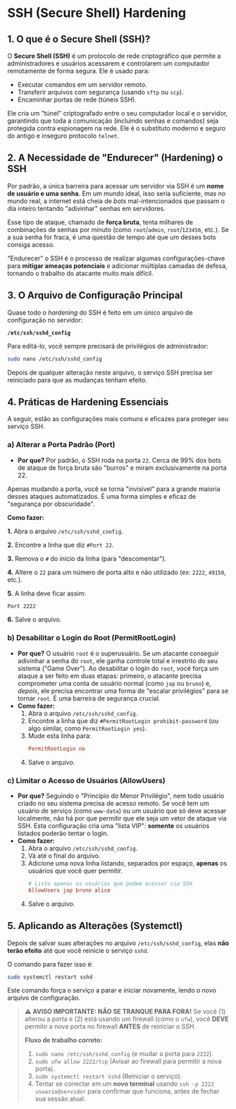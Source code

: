 # SSH (Secure Shell) Hardening

## 1. O que é o Secure Shell (SSH)?

O **Secure Shell (SSH)** é um protocolo de rede criptográfico que permite a administradores e usuários acessarem e controlarem um computador remotamente de forma segura. Ele é usado para:
* Executar comandos em um servidor remoto.
* Transferir arquivos com segurança (usando `sftp` ou `scp`).
* Encaminhar portas de rede (túneis SSH).

Ele cria um "túnel" criptografado entre o seu computador local e o servidor, garantindo que toda a comunicação (incluindo senhas e comandos) seja protegida contra espionagem na rede. Ele é o substituto moderno e seguro do antigo e inseguro protocolo `telnet`.

## 2. A Necessidade de "Endurecer" (Hardening) o SSH

Por padrão, a única barreira para acessar um servidor via SSH é um **nome de usuário e uma senha**. Em um mundo ideal, isso seria suficiente, mas no mundo real, a internet está cheia de *bots* mal-intencionados que passam o dia inteiro tentando "adivinhar" senhas em servidores.

Esse tipo de ataque, chamado de **força bruta**, tenta milhares de combinações de senhas por minuto (como `root`/`admin`, `root`/`123456`, etc.). Se a sua senha for fraca, é uma questão de tempo até que um desses bots consiga acesso.

"Endurecer" o SSH é o processo de realizar algumas configurações-chave para **mitigar ameaças potenciais** e adicionar múltiplas camadas de defesa, tornando o trabalho do atacante muito mais difícil.

## 3. O Arquivo de Configuração Principal

Quase todo o *hardening* do SSH é feito em um único arquivo de configuração no servidor:

**`/etc/ssh/sshd_config`**

Para editá-lo, você sempre precisará de privilégios de administrador:
```bash
sudo nano /etc/ssh/sshd_config
```
Depois de qualquer alteração neste arquivo, o serviço SSH precisa ser reiniciado para que as mudanças tenham efeito.

## 4. Práticas de Hardening Essenciais

A seguir, estão as configurações mais comuns e eficazes para proteger seu serviço SSH.

### a) Alterar a Porta Padrão (Port)

* **Por que?** Por padrão, o SSH roda na porta `22`. Cerca de 99% dos bots de ataque de força bruta são "burros" e miram exclusivamente na porta 22. 

Apenas mudando a porta, você se torna "invisível" para a grande maioria desses ataques automatizados. É uma forma simples e eficaz de "segurança por obscuridade".

**Como fazer:**

**1.**  Abra o arquivo `/etc/ssh/sshd_config`.

**2.**  Encontre a linha que diz `#Port 22`.

**3.**  Remova o `#` do início da linha (para "descomentar").

**4.**  Altere o `22` para um número de porta alto e não utilizado (ex: `2222`, `49150`, etc.).

**5.**  A linha deve ficar assim:
```bash
Port 2222
```
**6.**  Salve o arquivo.

### b) Desabilitar o Login do Root (PermitRootLogin)

* **Por que?** O usuário `root` é o superusuário. Se um atacante conseguir adivinhar a senha do `root`, ele ganha controle total e irrestrito do seu sistema ("Game Over"). Ao desabilitar o login do `root`, você força um ataque a ser feito em duas etapas: primeiro, o atacante precisa comprometer uma conta de usuário normal (como `jap` ou `bruno`) e, *depois*, ele precisa encontrar uma forma de "escalar privilégios" para se tornar `root`. É uma barreira de segurança crucial.
* **Como fazer:**
    1.  Abra o arquivo `/etc/ssh/sshd_config`.
    2.  Encontre a linha que diz `#PermitRootLogin prohibit-password` (ou algo similar, como `PermitRootLogin yes`).
    3.  Mude esta linha para:
        ```ini
        PermitRootLogin no
        ```
    4.  Salve o arquivo.

### c) Limitar o Acesso de Usuários (AllowUsers)

* **Por que?** Seguindo o "Princípio do Menor Privilégio", nem todo usuário criado no seu sistema precisa de acesso remoto. Se você tem um usuário de serviço (como `www-data`) ou um usuário que só deve acessar localmente, não há por que permitir que ele seja um vetor de ataque via SSH. Esta configuração cria uma "lista VIP": **somente** os usuários listados poderão tentar o login.
* **Como fazer:**
    1.  Abra o arquivo `/etc/ssh/sshd_config`.
    2.  Vá até o final do arquivo.
    3.  Adicione uma nova linha listando, separados por espaço, **apenas** os usuários que você quer permitir.
        ```ini
        # Lista apenas os usuários que podem acessar via SSH
        AllowUsers jap bruno alice
        ```
    4.  Salve o arquivo.

## 5. Aplicando as Alterações (Systemctl)

Depois de salvar suas alterações no arquivo `/etc/ssh/sshd_config`, elas **não terão efeito** até que você reinicie o serviço `sshd`.

O comando para fazer isso é:
```bash
sudo systemctl restart sshd
```
Este comando força o serviço a parar e iniciar novamente, lendo o novo arquivo de configuração.

> **⚠️ AVISO IMPORTANTE: NÃO SE TRANQUE PARA FORA!**
> Se você (1) alterou a porta e (2) está usando um firewall (como o `ufw`), você **DEVE** permitir a nova porta no firewall **ANTES** de reiniciar o SSH.
>
> **Fluxo de trabalho correto:**
> 1.  `sudo nano /etc/ssh/sshd_config` (e mudar a porta para `2222`).
> 2.  `sudo ufw allow 2222/tcp` (Avisar ao firewall para permitir a nova porta).
> 3.  `sudo systemctl restart sshd` (Reiniciar o serviço).
> 4.  Tentar se conectar em um **novo terminal** usando `ssh -p 2222 usuario@servidor` para confirmar que funciona, antes de fechar sua sessão atual.